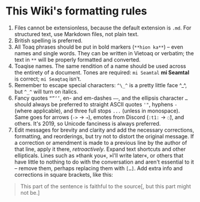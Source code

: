 <title>This Wiki's formatting rules</title>

# This Wiki's formatting rules
1. Files cannot be extensionless, because the default extension is `.md`. For structured text, use Markdown files, not plain text.
2. British spelling is preferred.
3. All Toaq phrases should be put in bold markers (`**hion ka**`) – even names and single words. They can be written in Vietoaq or verbatim; the text in `**` will be properly formatted and converted.
4. Toaqise names. The same rendition of a name should be used across the entirety of a document. Tones are required: `mi Seamtal` **mi Seamtal** is correct; `mi Seaqtaq` isn't.
5. Remember to escape special characters: `^\_^` is a pretty little face ^\_^, but `^_^` will turn on italics.
6. Fancy quotes `“”‘’`, en- and em-dashes `–—`, and the ellipsis character `…` should always be preferred to straight ASCII quotes `'"`, hyphens `-` (where applicable), and three full stops `...` (unless in monospace). Same goes for arrows (`->` → `→`), emotes from Discord (`:t1:` → `◌̄`), and others. It's 2019, so Unicode fanciness is always preferred.
7. Edit messages for brevity and clarity and add the necessary corrections, formatting, and reorderings, but try not to distort the original message. If a correction or amendment is made to a previous line by the author of that line, apply it there, *retroactively*. Expand text shortcuts and other ellipticals. Lines such as »thank you«, »I'll write later«, or others that have little to nothing to do with the conversation and aren't essential to it – remove them, perhaps replacing them with `[…]`. Add extra info and corrections in square brackets, like this:
  > This part of the sentence is faithful to the source[, but this part might not be.]

